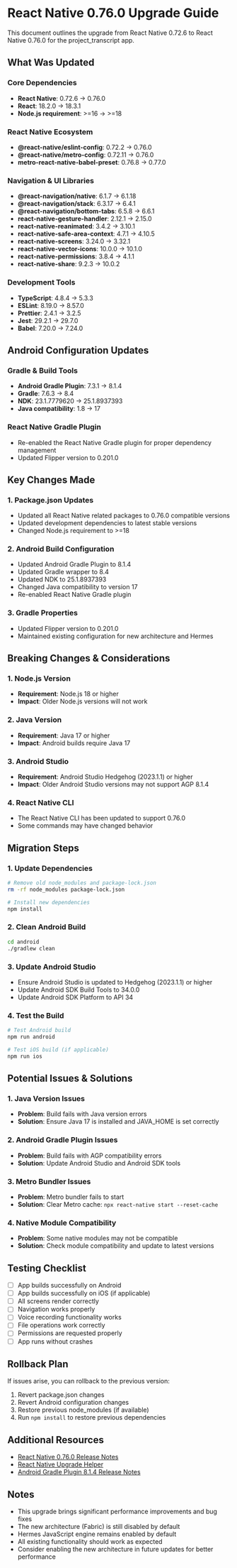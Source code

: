 # React Native 0.76.0 Upgrade Guide

This document outlines the upgrade from React Native 0.72.6 to React Native 0.76.0 for the project_transcript app.

## What Was Updated

### Core Dependencies
- **React Native**: 0.72.6 → 0.76.0
- **React**: 18.2.0 → 18.3.1
- **Node.js requirement**: >=16 → >=18

### React Native Ecosystem
- **@react-native/eslint-config**: 0.72.2 → 0.76.0
- **@react-native/metro-config**: 0.72.11 → 0.76.0
- **metro-react-native-babel-preset**: 0.76.8 → 0.77.0

### Navigation & UI Libraries
- **@react-navigation/native**: 6.1.7 → 6.1.18
- **@react-navigation/stack**: 6.3.17 → 6.4.1
- **@react-navigation/bottom-tabs**: 6.5.8 → 6.6.1
- **react-native-gesture-handler**: 2.12.1 → 2.15.0
- **react-native-reanimated**: 3.4.2 → 3.10.1
- **react-native-safe-area-context**: 4.7.1 → 4.10.5
- **react-native-screens**: 3.24.0 → 3.32.1
- **react-native-vector-icons**: 10.0.0 → 10.1.0
- **react-native-permissions**: 3.8.4 → 4.1.1
- **react-native-share**: 9.2.3 → 10.0.2

### Development Tools
- **TypeScript**: 4.8.4 → 5.3.3
- **ESLint**: 8.19.0 → 8.57.0
- **Prettier**: 2.4.1 → 3.2.5
- **Jest**: 29.2.1 → 29.7.0
- **Babel**: 7.20.0 → 7.24.0

## Android Configuration Updates

### Gradle & Build Tools
- **Android Gradle Plugin**: 7.3.1 → 8.1.4
- **Gradle**: 7.6.3 → 8.4
- **NDK**: 23.1.7779620 → 25.1.8937393
- **Java compatibility**: 1.8 → 17

### React Native Gradle Plugin
- Re-enabled the React Native Gradle plugin for proper dependency management
- Updated Flipper version to 0.201.0

## Key Changes Made

### 1. Package.json Updates
- Updated all React Native related packages to 0.76.0 compatible versions
- Updated development dependencies to latest stable versions
- Changed Node.js requirement to >=18

### 2. Android Build Configuration
- Updated Android Gradle Plugin to 8.1.4
- Updated Gradle wrapper to 8.4
- Updated NDK to 25.1.8937393
- Changed Java compatibility to version 17
- Re-enabled React Native Gradle plugin

### 3. Gradle Properties
- Updated Flipper version to 0.201.0
- Maintained existing configuration for new architecture and Hermes

## Breaking Changes & Considerations

### 1. Node.js Version
- **Requirement**: Node.js 18 or higher
- **Impact**: Older Node.js versions will not work

### 2. Java Version
- **Requirement**: Java 17 or higher
- **Impact**: Android builds require Java 17

### 3. Android Studio
- **Requirement**: Android Studio Hedgehog (2023.1.1) or higher
- **Impact**: Older Android Studio versions may not support AGP 8.1.4

### 4. React Native CLI
- The React Native CLI has been updated to support 0.76.0
- Some commands may have changed behavior

## Migration Steps

### 1. Update Dependencies
```bash
# Remove old node_modules and package-lock.json
rm -rf node_modules package-lock.json

# Install new dependencies
npm install
```

### 2. Clean Android Build
```bash
cd android
./gradlew clean
```

### 3. Update Android Studio
- Ensure Android Studio is updated to Hedgehog (2023.1.1) or higher
- Update Android SDK Build Tools to 34.0.0
- Update Android SDK Platform to API 34

### 4. Test the Build
```bash
# Test Android build
npm run android

# Test iOS build (if applicable)
npm run ios
```

## Potential Issues & Solutions

### 1. Java Version Issues
- **Problem**: Build fails with Java version errors
- **Solution**: Ensure Java 17 is installed and JAVA_HOME is set correctly

### 2. Android Gradle Plugin Issues
- **Problem**: Build fails with AGP compatibility errors
- **Solution**: Update Android Studio and Android SDK tools

### 3. Metro Bundler Issues
- **Problem**: Metro bundler fails to start
- **Solution**: Clear Metro cache: `npx react-native start --reset-cache`

### 4. Native Module Compatibility
- **Problem**: Some native modules may not be compatible
- **Solution**: Check module compatibility and update to latest versions

## Testing Checklist

- [ ] App builds successfully on Android
- [ ] App builds successfully on iOS (if applicable)
- [ ] All screens render correctly
- [ ] Navigation works properly
- [ ] Voice recording functionality works
- [ ] File operations work correctly
- [ ] Permissions are requested properly
- [ ] App runs without crashes

## Rollback Plan

If issues arise, you can rollback to the previous version:

1. Revert package.json changes
2. Revert Android configuration changes
3. Restore previous node_modules (if available)
4. Run `npm install` to restore previous dependencies

## Additional Resources

- [React Native 0.76.0 Release Notes](https://reactnative.dev/blog/2024/01/15/0.76.0)
- [React Native Upgrade Helper](https://react-native-community.github.io/upgrade-helper/)
- [Android Gradle Plugin 8.1.4 Release Notes](https://developer.android.com/studio/releases/gradle-plugin)

## Notes

- This upgrade brings significant performance improvements and bug fixes
- The new architecture (Fabric) is still disabled by default
- Hermes JavaScript engine remains enabled by default
- All existing functionality should work as expected
- Consider enabling the new architecture in future updates for better performance
